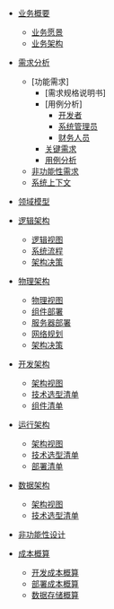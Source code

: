 - [业务概要](business/ "业务概要")
  - [业务愿景]()
  - [业务架构]()

- [需求分析](requirement/ "需求分析")
  - [功能需求]
    - [需求规格说明书]
    - [用例分析]
      - [开发者](/requirement/usecase/usecase-developer.md)
      - [系统管理员](/requirement/usecase/usecase-admin.md)
      - [财务人员](/requirement/usecase/usecase-financestaff.md)
    - [关键需求]()
    - [用例分析]()
  - [非功能性需求]()
  - [系统上下文]()

- [领域模型](domain/domain.md "领域模型")

- [逻辑架构]()
  - [逻辑视图]()
  - [系统流程]()
  - [架构决策]()

- [物理架构]()
  - [物理视图]()
  - [组件部署]()
  - [服务器部署]()
  - [网络规划]()
  - [架构决策]()

- [开发架构]()
  - [架构视图]()
  - [技术选型清单]()
  - [组件清单]()

- [运行架构]()
  - [架构视图]()
  - [技术选型清单]()
  - [部署清单]()

- [数据架构]()
  - [架构视图]()
  - [技术选型清单]()

- [非功能性设计]()

- [成本概算]()
  - [开发成本概算]()
  - [部署成本概算]()
  - [数据存储概算]()